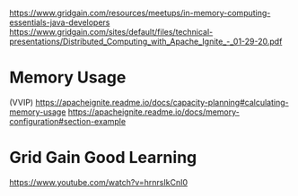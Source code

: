https://www.gridgain.com/resources/meetups/in-memory-computing-essentials-java-developers
https://www.gridgain.com/sites/default/files/technical-presentations/Distributed_Computing_with_Apache_Ignite_-_01-29-20.pdf



# Memory Usage
(VVIP) https://apacheignite.readme.io/docs/capacity-planning#calculating-memory-usage
https://apacheignite.readme.io/docs/memory-configuration#section-example


# Grid Gain Good Learning
https://www.youtube.com/watch?v=hrnrsIkCnI0
